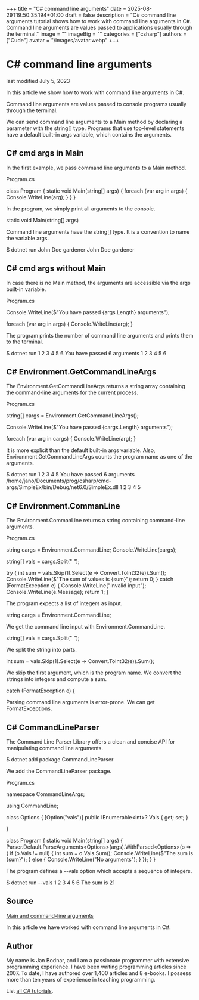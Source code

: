+++
title = "C# command line arguments"
date = 2025-08-29T19:50:35.194+01:00
draft = false
description = "C# command line arguments tutorial shows how to work with command line arguments in C#. Command line arguments are values passed to applications usually through the terminal."
image = ""
imageBig = ""
categories = ["csharp"]
authors = ["Cude"]
avatar = "/images/avatar.webp"
+++

# C# command line arguments

last modified July 5, 2023

 

In this article we show how to work with command line arguments in C#.

Command line arguments are values passed to console programs usually through the
terminal.

We can send command line arguments to a Main method by declaring
a parameter with the string[] type. Programs that use top-level
statements have a default built-in args variable, which contains
the arguments.

## C# cmd args in Main

In the first example, we pass command line arguments to a Main
method.

Program.cs
  

class Program
{
    static void Main(string[] args)
    {
        foreach (var arg in args)
        {
            Console.WriteLine(arg);
        }
    }
}

In the program, we simply print all arguments to the console.

static void Main(string[] args)

Command line arguments have the string[] type. It is a convention
to name the variable args.

$ dotnet run John Doe gardener
John
Doe
gardener

## C# cmd args without Main

In case there is no Main method, the arguments are accessible via 
the args built-in variable.

Program.cs
  

Console.WriteLine($"You have passed {args.Length} arguments");

foreach (var arg in args)
{
    Console.WriteLine(arg);
}

The program prints the number of command line arguments and prints them to the 
terminal.

$ dotnet run 1 2 3 4 5 6
You have passed 6 arguments
1
2
3
4
5
6

## C# Environment.GetCommandLineArgs

The Environment.GetCommandLineArgs returns a string array
containing the command-line arguments for the current process. 

Program.cs
  

string[] cargs = Environment.GetCommandLineArgs();

Console.WriteLine($"You have passed {cargs.Length} arguments");

foreach (var arg in cargs)
{
    Console.WriteLine(arg);
}

It is more explicit than the default built-in args variable. Also, 
Environment.GetCommandLineArgs counts the program name as one of 
the arguments.

$ dotnet run 1 2 3 4 5 
You have passed 6 arguments
/home/jano/Documents/prog/csharp/cmd-args/SimpleEx/bin/Debug/net6.0/SimpleEx.dll
1
2
3
4
5

## C# Environment.CommanLine

The Environment.CommanLine returns a string containing command-line
arguments.

Program.cs
  

string cargs = Environment.CommandLine;
Console.WriteLine(cargs);

string[] vals = cargs.Split(" ");

try
{
    int sum = vals.Skip(1).Select(e =&gt; Convert.ToInt32(e)).Sum();
    Console.WriteLine($"The sum of values is {sum}");
    return 0;
}
catch (FormatException e)
{
    Console.WriteLine("Invalid input");
    Console.WriteLine(e.Message);
    return 1;
}

The program expects a list of integers as input.

string cargs = Environment.CommandLine;

We get the command line input with Environment.CommandLine.

string[] vals = cargs.Split(" ");

We split the string into parts.

int sum = vals.Skip(1).Select(e =&gt; Convert.ToInt32(e)).Sum();

We skip the first argument, which is the program name. We convert the strings 
into integers and compute a sum.

catch (FormatException e)
{

Parsing command line arguments is error-prone. We can get
FormatExceptions.

## C# CommandLineParser

The Command Line Parser Library offers a clean and concise API for manipulating
command line arguments.

$ dotnet add package CommandLineParser

We add the CommandLineParser package.

Program.cs
  

namespace CommandLineArgs;

using CommandLine;

class Options
{
    [Option("vals")]
    public IEnumerable&lt;int&gt;? Vals { get; set; }

}

class Program
{
    static void Main(string[] args)
    {
        Parser.Default.ParseArguments&lt;Options&gt;(args).WithParsed&lt;Options&gt;(o =&gt;
        {
            if (o.Vals != null)
            {
                int sum = o.Vals.Sum();
                Console.WriteLine($"The sum is {sum}");
            }
            else
            {
                Console.WriteLine("No arguments");
            }
        });
    }
}

The program defines a --vals option which accepts a sequence of 
integers.

$ dotnet run --vals 1 2 3 4 5 6
The sum is 21

## Source

[Main and command-line arguments](https://learn.microsoft.com/en-us/dotnet/csharp/fundamentals/program-structure/main-command-line)

In this article we have worked with command line arguments in C#.

## Author

My name is Jan Bodnar, and I am a passionate programmer with extensive
programming experience. I have been writing programming articles since 2007.
To date, I have authored over 1,400 articles and 8 e-books. I possess more
than ten years of experience in teaching programming.

List [all C# tutorials](/csharp/).